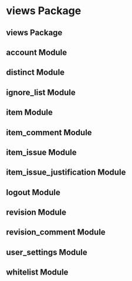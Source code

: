 views Package
=============

views Package
-------------

account Module
--------------

distinct Module
---------------

ignore\_list Module
-------------------

item Module
-----------

item\_comment Module
--------------------

item\_issue Module
------------------

item\_issue\_justification Module
---------------------------------

logout Module
-------------

revision Module
---------------

revision\_comment Module
------------------------

user\_settings Module
---------------------

whitelist Module
----------------
